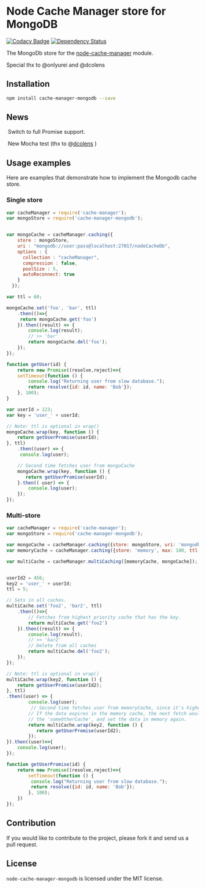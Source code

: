 Node Cache Manager store for MongoDB
==================================

[![Codacy Badge](https://api.codacy.com/project/badge/c865d138d52541f8845090ed3992357a)](https://www.codacy.com/app/valerio-cavagni/node-cache-manager-mongodb) [![Dependency Status](https://david-dm.org/v4l3r10/node-cache-manager-mongodb.svg)](https://david-dm.org/v4l3r10/node-cache-manager-mongodb)

The MongoDb store for the [node-cache-manager](https://github.com/BryanDonovan/node-cache-manager) module. 

Special thx to @onlyurei and @dcolens

Installation
------------

```sh
npm install cache-manager-mongodb --save
```

## News

​	Switch to full Promise support.

​	New Mocha test (thx to @[dcolens](https://github.com/v4l3r10/node-cache-manager-mongodb/issues?q=is%3Apr+is%3Aopen+author%3Adcolens) )

Usage examples
--------------

Here are examples that demonstrate how to implement the Mongodb cache store.

### Single store

```js
var cacheManager = require('cache-manager');
var mongoStore = require('cache-manager-mongodb');


var mongoCache = cacheManager.caching({
    store : mongoStore,
    uri : "mongodb://user:pass@localhost:27017/nodeCacheDb",
    options : {
      collection : "cacheManager",
      compression : false,
      poolSize : 5,
      autoReconnect: true
    }
  });

var ttl = 60;

mongoCache.set('foo', 'bar', ttl)
	.then(()=>{
     return mongoCache.get('foo')
	}).then((result) => {
        console.log(result);
        // >> 'bar'
        return mongoCache.del('foo');
    });
});

function getUser(id) {
    return new Promise((resolve,reject)=>{
    setTimeout(function () {
        console.log("Returning user from slow database.");
        return resolve({id: id, name: 'Bob'});
    }, 100);
}

var userId = 123;
var key = 'user_' + userId;

// Note: ttl is optional in wrap()
mongoCache.wrap(key, function () {
    return getUserPromise(userId);
}, ttl)
    .then((user) => {
   	 console.log(user);

    // Second time fetches user from mongoCache
    mongoCache.wrap(key, function () {
       return getUserPromise(userId);
    }.then(( user) => {
        console.log(user);
    });
});

```

### Multi-store

```js
var cacheManager = require('cache-manager');
var mongoStore = require('cache-manager-mongodb');

var mongoCache = cacheManager.caching({store: mongoStore, uri: 'mongodb://user:pass@localhost:27017/nodeCacheDb',options: { collection: 'cacheManager'}, ttl: 600});
var memoryCache = cacheManager.caching({store: 'memory', max: 100, ttl: 60});

var multiCache = cacheManager.multiCaching([memoryCache, mongoCache]);


userId2 = 456;
key2 = 'user_' + userId;
ttl = 5;

// Sets in all caches.
multiCache.set('foo2', 'bar2', ttl)
    .then(()=>{
    	// Fetches from highest priority cache that has the key.
    	return multiCache.get('foo2')
	}).then((result) => {
        console.log(result);
        // >> 'bar2'
        // Delete from all caches
        return multiCache.del('foo2');
    });
});

// Note: ttl is optional in wrap()
multiCache.wrap(key2, function () {
    return getUserPromise(userId2);
}, ttl)
.then((user) => {
   		console.log(user);
   		 // Second time fetches user from memoryCache, since it's highest priority.
    	// If the data expires in the memory cache, the next fetch would pull it from
    	// the 'someOtherCache', and set the data in memory again.
    	return multiCache.wrap(key2, function () {
     	   return getUserPromise(userId2);
    	});
}).then((user)=>{
    console.log(user);
});

function getUserPromise(id) {
    return new Promise((resolve,reject)=>{
        setTimeout(function () {
       	 console.log("Returning user from slow database.");
       	 return resolve({id: id, name: 'Bob'});
 	 	}, 100);
    })
});
```



Contribution
------------

If you would like to contribute to the project, please fork it and send us a pull request.

License
-------

`node-cache-manager-mongodb` is licensed under the MIT license.

